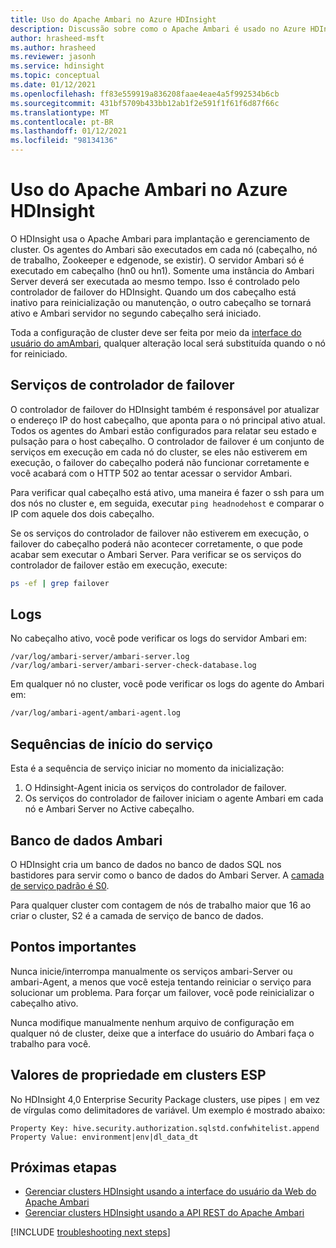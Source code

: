 ```yaml
---
title: Uso do Apache Ambari no Azure HDInsight
description: Discussão sobre como o Apache Ambari é usado no Azure HDInsight.
author: hrasheed-msft
ms.author: hrasheed
ms.reviewer: jasonh
ms.service: hdinsight
ms.topic: conceptual
ms.date: 01/12/2021
ms.openlocfilehash: ff83e559919a836208faae4eae4a5f992534b6cb
ms.sourcegitcommit: 431bf5709b433bb12ab1f2e591f1f61f6d87f66c
ms.translationtype: MT
ms.contentlocale: pt-BR
ms.lasthandoff: 01/12/2021
ms.locfileid: "98134136"
---
```

# <a name="apache-ambari-usage-in-azure-hdinsight"></a>Uso do Apache Ambari no Azure HDInsight

O HDInsight usa o Apache Ambari para implantação e gerenciamento de cluster. Os agentes do Ambari são executados em cada nó (cabeçalho, nó de trabalho, Zookeeper e edgenode, se existir). O servidor Ambari só é executado em cabeçalho (hn0 ou hn1). Somente uma instância do Ambari Server deverá ser executada ao mesmo tempo. Isso é controlado pelo controlador de failover do HDInsight. Quando um dos cabeçalho está inativo para reinicialização ou manutenção, o outro cabeçalho se tornará ativo e Ambari servidor no segundo cabeçalho será iniciado.

Toda a configuração de cluster deve ser feita por meio da [interface do usuário do amAmbari](./hdinsight-hadoop-manage-ambari.md), qualquer alteração local será substituída quando o nó for reiniciado.

## <a name="failover-controller-services"></a>Serviços de controlador de failover

O controlador de failover do HDInsight também é responsável por atualizar o endereço IP do host cabeçalho, que aponta para o nó principal ativo atual. Todos os agentes do Ambari estão configurados para relatar seu estado e pulsação para o host cabeçalho. O controlador de failover é um conjunto de serviços em execução em cada nó do cluster, se eles não estiverem em execução, o failover do cabeçalho poderá não funcionar corretamente e você acabará com o HTTP 502 ao tentar acessar o servidor Ambari.

Para verificar qual cabeçalho está ativo, uma maneira é fazer o ssh para um dos nós no cluster e, em seguida, executar `ping headnodehost` e comparar o IP com aquele dos dois cabeçalho.

Se os serviços do controlador de failover não estiverem em execução, o failover do cabeçalho poderá não acontecer corretamente, o que pode acabar sem executar o Ambari Server. Para verificar se os serviços do controlador de failover estão em execução, execute:

```bash
ps -ef | grep failover
```

## <a name="logs"></a>Logs

No cabeçalho ativo, você pode verificar os logs do servidor Ambari em:

```
/var/log/ambari-server/ambari-server.log
/var/log/ambari-server/ambari-server-check-database.log
```

Em qualquer nó no cluster, você pode verificar os logs do agente do Ambari em:

```bash
/var/log/ambari-agent/ambari-agent.log
```

## <a name="service-start-sequences"></a>Sequências de início do serviço

Esta é a sequência de serviço iniciar no momento da inicialização:

1. O Hdinsight-Agent inicia os serviços do controlador de failover.
1. Os serviços do controlador de failover iniciam o agente Ambari em cada nó e Ambari Server no Active cabeçalho.

## <a name="ambari-database"></a>Banco de dados Ambari

O HDInsight cria um banco de dados no banco de dados SQL nos bastidores para servir como o banco de dados do Ambari Server. A [camada de serviço padrão é S0](../azure-sql/database/elastic-pool-scale.md).

Para qualquer cluster com contagem de nós de trabalho maior que 16 ao criar o cluster, S2 é a camada de serviço de banco de dados.

## <a name="takeaway-points"></a>Pontos importantes

Nunca inicie/interrompa manualmente os serviços ambari-Server ou ambari-Agent, a menos que você esteja tentando reiniciar o serviço para solucionar um problema. Para forçar um failover, você pode reinicializar o cabeçalho ativo.

Nunca modifique manualmente nenhum arquivo de configuração em qualquer nó de cluster, deixe que a interface do usuário do Ambari faça o trabalho para você.

## <a name="property-values-in-esp-clusters"></a>Valores de propriedade em clusters ESP

No HDInsight 4,0 Enterprise Security Package clusters, use pipes `|` em vez de vírgulas como delimitadores de variável. Um exemplo é mostrado abaixo:

```
Property Key: hive.security.authorization.sqlstd.confwhitelist.append
Property Value: environment|env|dl_data_dt
```

## <a name="next-steps"></a>Próximas etapas

* [Gerenciar clusters HDInsight usando a interface do usuário da Web do Apache Ambari](hdinsight-hadoop-manage-ambari.md)
* [Gerenciar clusters HDInsight usando a API REST do Apache Ambari](hdinsight-hadoop-manage-ambari-rest-api.md)

[!INCLUDE [troubleshooting next steps](../../includes/hdinsight-troubleshooting-next-steps.md)]
